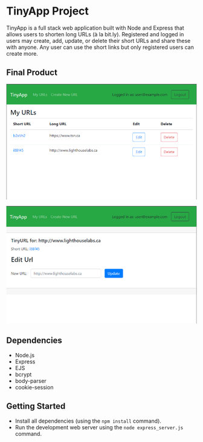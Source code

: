 # TinyApp Project

TinyApp is a full stack web application built with Node and Express that allows users to shorten long URLs (à la bit.ly).  Registered and logged in users may create, add, update, or delete their short URLs and share these with anyone.  Any user can use the short links but only registered users can create more.

## Final Product

!["Logged-in user's URL page showing all created short URLs and associated long URLs."](https://github.com/c5ho/tinyapp/blob/master/docs/urls-page.png?raw=true)

!["Logged-in user's short URL details with ability to edit/update URL."](https://github.com/c5ho/tinyapp/blob/master/docs/edit-url-page.png?raw=true)

## Dependencies

- Node.js
- Express
- EJS
- bcrypt
- body-parser
- cookie-session


## Getting Started

- Install all dependencies (using the `npm install` command).
- Run the development web server using the `node express_server.js` command.